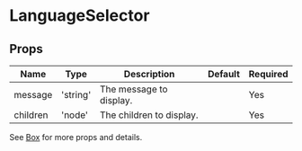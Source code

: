 # LanguageSelector


## Props

Name | Type | Description | Default | Required
---|---|---|---|---
message | 'string' | The message to display. | | Yes 
children | 'node' | The children to display. | | Yes


See [Box](https://material-ui.com/api/box/) for more props and details.
